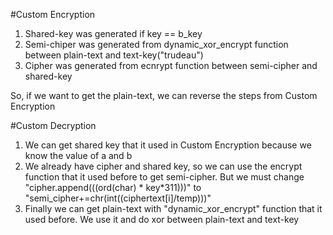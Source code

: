 #Custom Encryption
1. Shared-key was generated if key == b_key
2. Semi-chiper was generated from dynamic_xor_encrypt function between plain-text and text-key("trudeau")
3. Cipher was generated from ecnrypt function between semi-cipher and shared-key

So, if we want to get the plain-text, we can reverse the steps from Custom Encryption

#Custom Decryption
1. We can get shared key that it used in Custom Encryption because we know the value of a and b
2. We already have cipher and shared key, so we can use the encrypt function that it used before to get semi-cipher. But we must change "cipher.append(((ord(char) * key*311)))" to        "semi_cipher+=chr(int((ciphertext[i]/temp)))"
3. Finally we can get plain-text with "dynamic_xor_encrypt" function that it used before. We use it and do xor between plain-text and text-key


